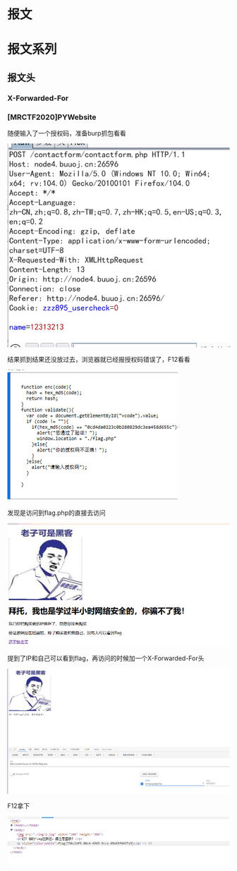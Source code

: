 # 报文

# 报文系列

## 报文头

### X-Forwarded-For

### ****[MRCTF2020]PYWebsite****

随便输入了一个授权码，准备burp抓包看看

![Untitled](%E6%8A%A5%E6%96%87%20019ea677a93543f29c490565add77c3d/Untitled.png)

结果抓到结果还没放过去，浏览器就已经报授权码错误了，F12看看

![Untitled](%E6%8A%A5%E6%96%87%20019ea677a93543f29c490565add77c3d/Untitled%201.png)

发现是访问到flag.php的直接去访问

![Untitled](%E6%8A%A5%E6%96%87%20019ea677a93543f29c490565add77c3d/Untitled%202.png)

提到了IP和自己可以看到flag，再访问的时候加一个X-Forwarded-For头

![Untitled](%E6%8A%A5%E6%96%87%20019ea677a93543f29c490565add77c3d/Untitled%203.png)

F12拿下

![Untitled](%E6%8A%A5%E6%96%87%20019ea677a93543f29c490565add77c3d/Untitled%204.png)
